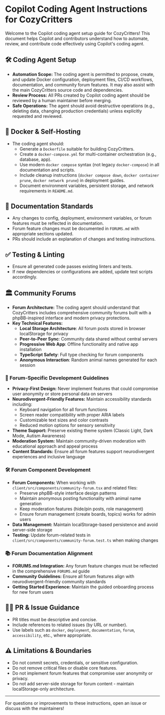 # Copilot Coding Agent Instructions for CozyCritters

Welcome to the Copilot coding agent setup guide for CozyCritters! This document helps Copilot and contributors understand how to automate, review, and contribute code effectively using Copilot's coding agent.

## 🛠️ Coding Agent Setup

- **Automation Scope:** The coding agent is permitted to propose, create, and update Docker configuration, deployment files, CI/CD workflows, documentation, and community forum features. It may also assist with the main CozyCritters source code and dependencies.
- **Review Process:** All PRs created by Copilot coding agent should be reviewed by a human maintainer before merging.
- **Safe Operations:** The agent should avoid destructive operations (e.g., deleting data, changing production credentials) unless explicitly requested and reviewed.

## 🐳 Docker & Self-Hosting

- The coding agent should:
  - Generate a `Dockerfile` suitable for building CozyCritters.
  - Create a `docker-compose.yml` for multi-container orchestration (e.g., database, app).
  - Use modern `docker compose` syntax (not legacy `docker-compose`) in all documentation and scripts.
  - Include cleanup instructions (`docker compose down`, `docker container prune`, `docker network prune`) in deployment guides.
  - Document environment variables, persistent storage, and network requirements in `README.md`.

## 📝 Documentation Standards

- Any changes to config, deployment, environment variables, or forum features must be reflected in documentation.
- Forum feature changes must be documented in `FORUMS.md` with appropriate sections updated.
- PRs should include an explanation of changes and testing instructions.

## ✅ Testing & Linting

- Ensure all generated code passes existing linters and tests.
- If new dependencies or configurations are added, update test scripts accordingly.

## 🏛️ Community Forums

- **Forum Architecture:** The coding agent should understand that CozyCritters includes comprehensive community forums built with a phpBB-inspired interface and modern privacy protections.
- **Key Technical Features:**
  - **Local Storage Architecture**: All forum posts stored in browser localStorage for privacy
  - **Peer-to-Peer Sync**: Community data shared without central servers
  - **Progressive Web App**: Offline functionality and native app installation
  - **TypeScript Safety**: Full type checking for forum components
  - **Anonymous Interaction**: Random animal names generated for each session

### 🎯 Forum-Specific Development Guidelines

- **Privacy-First Design:** Never implement features that could compromise user anonymity or store personal data on servers
- **Neurodivergent-Friendly Features:** Maintain accessibility standards including:
  - Keyboard navigation for all forum functions
  - Screen reader compatibility with proper ARIA labels
  - Customizable text sizes and color contrasts
  - Reduced motion options for sensory sensitivity
- **Theme Support:** Preserve existing theme system (Classic Light, Dark Mode, Autism Awareness)
- **Moderation System:** Maintain community-driven moderation with educational approach and appeal process
- **Content Standards:** Ensure all forum features support neurodivergent experiences and inclusive language

### 🛠️ Forum Component Development

- **Forum Components:** When working with `client/src/components/community-forum.tsx` and related files:
  - Preserve phpBB-style interface design patterns
  - Maintain anonymous posting functionality with animal name generation
  - Keep moderation features (hide/pin posts, role management)
  - Ensure forum management (create boards, topics) works for admin users
- **Data Management:** Maintain localStorage-based persistence and avoid server-side storage
- **Testing:** Update forum-related tests in `client/src/components/community-forum.test.ts` when making changes

### 📚 Forum Documentation Alignment

- **FORUMS.md Integration:** Any forum feature changes must be reflected in the comprehensive `FORUMS.md` guide
- **Community Guidelines:** Ensure all forum features align with neurodivergent-friendly community standards
- **Getting Started Experience:** Maintain the guided onboarding process for new forum users

## 🧑‍💻 PR & Issue Guidance

- PR titles must be descriptive and concise.
- Include references to related issues (by URL or number).
- Use labels such as `docker`, `deployment`, `documentation`, `forum`, `accessibility`, etc., where appropriate.

## ⚠️ Limitations & Boundaries

- Do not commit secrets, credentials, or sensitive configuration.
- Do not remove critical files or disable core features.
- Do not implement forum features that compromise user anonymity or privacy.
- Do not add server-side storage for forum content - maintain localStorage-only architecture.

---

For questions or improvements to these instructions, open an issue or discuss with the maintainers!